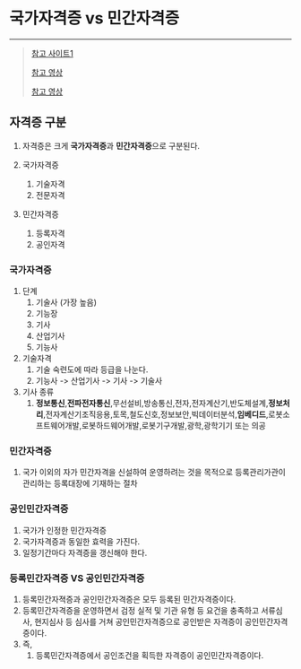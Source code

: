 # 국가자격증 vs 민간자격증

---

>[참고 사이트1](https://attorney007.tistory.com/entry/%EB%93%B1%EB%A1%9D%EB%AF%BC%EA%B0%84%EC%9E%90%EA%B2%A9%EC%A6%9D%EA%B3%BC-%EA%B3%B5%EC%9D%B5%EB%AF%BC%EA%B0%84%EC%9E%90%EA%B2%A9%EC%A6%9D%EC%9D%98-%EC%B0%A8%EC%9D%B4%EB%8A%94)
>
>[참고 영상](https://www.youtube.com/watch?v=3ZOliewqI9U)
>
>[참고 영상](https://www.youtube.com/watch?v=9nOjitf2A0s)

## 자격증 구분

1. 자격증은 크게 **국가자격증**과 **민간자격증**으로 구분된다. 
2. 국가자격증
   1. 기술자격 
   2. 전문자격

3. 민간자격증
   1. 등록자격
   2. 공인자격

### 국가자격증

1. 단계
   1. 기술사 (가장 높음)
   2. 기능장
   3. 기사
   4. 산업기사
   5. 기능사
2. 기술자격
   1. 기술 숙련도에 따라 등급을 나눈다. 
   2. 기능사 -> 산업기사 -> 기사 -> 기술사 
3. 기사 종류
   1. **정보통신**,**전파전자통신**,무선설비,방송통신,전자,전자계산기,반도체설계,**정보처리**,전자계산기조직응용,토목,철도신호,정보보안,빅데이터분석,**임베디드**,로봇소프트웨어개발,로봇하드웨어개발,로봇기구개발,광학,광학기기 또는 의공


### 민간자격증

1. 국가 이외의 자가 민간자격을 신설하여 운영하려는 것을 목적으로 등록관리가관이 관리하는 등록대장에 기재하는 절차

### 공인민간자격증

1. 국가가 인정한 민간자격증
2. 국가자격증과 동일한 효력을 가진다.
3. 일정기간마다 자격증을 갱신해야 한다. 

### 등록민간자격증 VS 공인민간자격증

1. 등록민간자젹증과 공인민간자격증은 모두 등록된 민간자격증이다.
2. 등록민간자격증을 운영하면서 검정 실적 및 기관 유형 등 요건을 충족하고 서류심사, 현지심사 등 심사를 거쳐 공인민간자격증으로 공인받은 자격증이 공인민간자격증이다. 
3. 즉,
   1. 등록민간자격증에서 공인조건을 획득한 자격증이 공인민간자격증이다. 